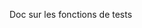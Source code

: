 [order]:       # (3)
[title]:       # (Tests)
[description]: # (Documentation sur les Tests)

Doc sur les fonctions de tests